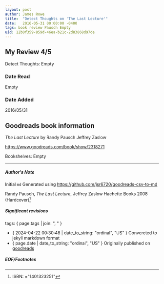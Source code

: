 ```yaml
---
layout: post
author: James Rowe
title:  "Detect Thoughts on 'The Last Lecture'"
date:   2016-05-31 00:00:00 -0400
tags: book review Pausch Empty
uid: 12b0f359-859d-46ea-b21c-2d83868d97de
---
```


<!-- highly dependent on how you personally use jekyll templates, and how you want this to show up -->

## My Review 4/5

Detect Thoughts: Empty

### Date Read
Empty

### Date Added
2016/05/31

## Goodreads book information

*The Last Lecture* by Randy Pausch
Jeffrey Zaslow

https://www.goodreads.com/book/show/2318271

Bookshelves: Empty

---

##### Author's Note

Initial `md` Generated using https://github.com/jsr6720/goodreads-csv-to-md

Randy Pausch, *The Last Lecture*, Jeffrey Zaslow Hachette Books 2008 (Hardcover)[^1]

##### Significant revisions

tags: { page.tags | join: ", " } <!-- todo move this somewhere -->

- { 2024-04-22 00:30:48 | date_to_string: "ordinal", "US" } Convereted to jekyll markdown format 
- { page.date | date_to_string: "ordinal", "US" } Originally published on [goodreads](https://www.goodreads.com)

##### EOF/Footnotes

[^1]: ISBN: ="1401323251"
